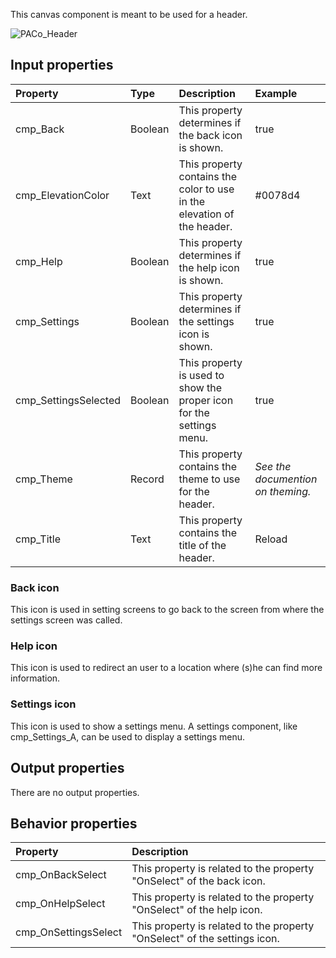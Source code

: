 This canvas component is meant to be used for a header.

![PACo_Header](https://user-images.githubusercontent.com/35654198/197222197-cffad482-52b7-483d-9d43-6bdc93954b28.png)

## **Input properties**

| Property | Type | Description | Example |
| :--- | :--- | :--- | :--- |
| cmp_Back | Boolean | This property determines if the back icon is shown. | true |
| cmp_ElevationColor | Text | This property contains the color to use in the elevation of the header. | #0078d4 |
| cmp_Help | Boolean | This property determines if the help icon is shown. | true |
| cmp_Settings | Boolean | This property determines if the settings icon is shown. | true |
| cmp_SettingsSelected | Boolean | This property is used to show the proper icon for the settings menu. | true |
| cmp_Theme | Record | This property contains the theme to use for the header. | *See the documention on theming.* |
| cmp_Title | Text | This property contains the title of the header. | Reload |

### Back icon
This icon is used in setting screens to go back to the screen from where the settings screen was called.

### Help icon
This icon is used to redirect an user to a location where (s)he can find more information.

### Settings icon
This icon is used to show a settings menu. A settings component, like cmp_Settings_A, can be used to display a settings menu.

## **Output properties**

There are no output properties.

## **Behavior properties**

| Property | Description |
| :--- | :--- |
| cmp_OnBackSelect | This property is related to the property "OnSelect" of the back icon. |
| cmp_OnHelpSelect | This property is related to the property "OnSelect" of the help icon. |
| cmp_OnSettingsSelect | This property is related to the property "OnSelect" of the settings icon. |
